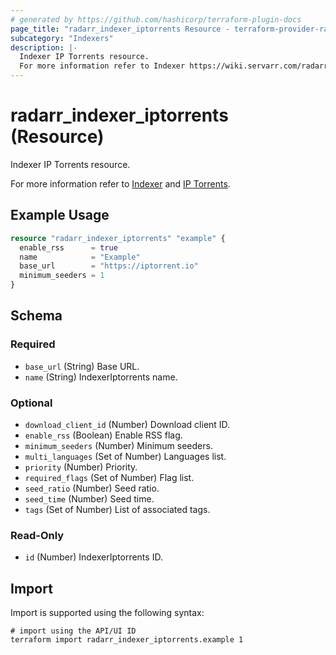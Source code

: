 ```yaml
---
# generated by https://github.com/hashicorp/terraform-plugin-docs
page_title: "radarr_indexer_iptorrents Resource - terraform-provider-radarr"
subcategory: "Indexers"
description: |-
  Indexer IP Torrents resource.
  For more information refer to Indexer https://wiki.servarr.com/radarr/settings#indexers and IP Torrents https://wiki.servarr.com/radarr/supported#iptorrents.
---
```


# radarr_indexer_iptorrents (Resource)

<!-- subcategory:Indexers -->Indexer IP Torrents resource.
For more information refer to [Indexer](https://wiki.servarr.com/radarr/settings#indexers) and [IP Torrents](https://wiki.servarr.com/radarr/supported#iptorrents).

## Example Usage

```terraform
resource "radarr_indexer_iptorrents" "example" {
  enable_rss      = true
  name            = "Example"
  base_url        = "https://iptorrent.io"
  minimum_seeders = 1
}
```

<!-- schema generated by tfplugindocs -->
## Schema

### Required

- `base_url` (String) Base URL.
- `name` (String) IndexerIptorrents name.

### Optional

- `download_client_id` (Number) Download client ID.
- `enable_rss` (Boolean) Enable RSS flag.
- `minimum_seeders` (Number) Minimum seeders.
- `multi_languages` (Set of Number) Languages list.
- `priority` (Number) Priority.
- `required_flags` (Set of Number) Flag list.
- `seed_ratio` (Number) Seed ratio.
- `seed_time` (Number) Seed time.
- `tags` (Set of Number) List of associated tags.

### Read-Only

- `id` (Number) IndexerIptorrents ID.

## Import

Import is supported using the following syntax:

```shell
# import using the API/UI ID
terraform import radarr_indexer_iptorrents.example 1
```
